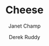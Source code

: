 ---
title: Cheese
client: Microsoft
layout: video
video_source: Microsoft_Cheese.mp4
author:
  - Janet Champ
  - Derek Ruddy
credits:
  - Joe Pytka, Director
  - Janet Champ, C.D./Writer
  - Derek Ruddy, Producer
---
